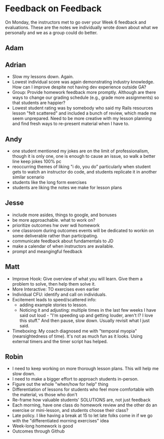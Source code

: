 # Feedback on Feedback

On Monday, the instructors met to go over your Week 6 feedback and evaluations. These are the notes we individually wrote down about what we personally and we as a group could do better.

## Adam

## Adrian

- Slow my lessons down. Again.
- Lowest individual score was again demonstrating industry knowledge. How can I improve despite not having dev experience outside GA?
- Group: Provide homework feedback more promptly. Although are there ways to change our grading schedule (e.g., grade more assignments) so that students are happier?
- Lowest student rating was by somebody who said my Rails resources lesson "felt scattered" and included a bunch of review, which made me seem unprepared. Need to be more creative with my lesson planning and find fresh ways to re-present material when I have to.

## Andy

- one student mentioned my jokes are on the limit of professionalism, though it is only one, one is enough to cause an issue, so walk a better line keep jokes 100% pc
-  reoccurring themes of liking "i do, you do” particularly when student gets to watch an instructor do code, and students replicate it in another similar scenario
- students like the long form exercises
- students are liking the notes we make for lesson plans

## Jesse

- include more asides, things to google, and bonuses
- be more approachable. what to work on?
- prioritize outcomes hw over wdi homework
- one classroom during outcomes events will be dedicated to workin on some deliverable rather than participating.
- communicate feedback about fundamentals to JD
- make a calendar of when instructors are available. 
- prompt and meangingful feedback

## Matt

- Improve Hook:  Give overview of what you will learn.  Give them a problem to solve, then help them solve it.
- More Interactive: TO exercises even earlier
- Individual CFU: identify and call on individuals.
- Excitement leads to speed/scattered info: 
   - adding example stories to lesson.  
   - Noticing it and adjusting: multiple times in the last few weeks I have said out loud - "I'm speeding up and getting louder, aren't I?  I love this stuff." And then pause, slow down.  Usually revisit what I just said.
- Timeboxing: My coach diagnosed me with "temporal myopia" (nearsightedness of time).  It's not as much fun as it looks.  Using external timers and the timer script has helped.

## Robin

- I need to keep working on more thorough lesson plans. This will help me slow down.
- I need to make a bigger effort to approach students in-person.
- Figure out the whole "when/how for help" thing
- Differentiation of lessons for students who feel more comfortable with the material, vs those who don't
- Re-frame how valuable students' SOLUTIONS are, not just feedback
- Each morning, have one class do homework review and the other do an exercise or mini-lesson, and students choose their class?
- Late policy. I like having a break at 15 to let late folks come in if we go with the "differentiated morning exercises" idea
- Week-long homework is good
- Outcomes through Github

